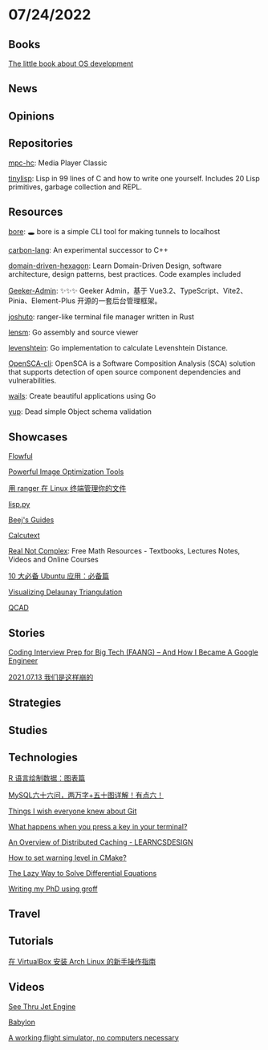 # 07/24/2022

## Books
[The little book about OS development](http://littleosbook.github.io/)

## News

## Opinions

## Repositories
[mpc-hc](https://github.com/clsid2/mpc-hc): Media Player Classic

[tinylisp](https://github.com/Robert-van-Engelen/tinylisp): Lisp in 99 lines of C and how to write one yourself. Includes 20 Lisp primitives, garbage collection and REPL.

## Resources
[bore](https://github.com/ekzhang/bore): 🕳 bore is a simple CLI tool for making tunnels to localhost

[carbon-lang](https://github.com/carbon-language/carbon-lang): An experimental successor to C++

[domain-driven-hexagon](https://github.com/Sairyss/domain-driven-hexagon): Learn Domain-Driven Design, software architecture, design patterns, best practices. Code examples included

[Geeker-Admin](https://github.com/HalseySpicy/Geeker-Admin): ✨✨✨ Geeker Admin，基于 Vue3.2、TypeScript、Vite2、Pinia、Element-Plus 开源的一套后台管理框架。

[joshuto](https://github.com/kamiyaa/joshuto): ranger-like terminal file manager written in Rust

[lensm](https://github.com/loov/lensm): Go assembly and source viewer

[levenshtein](https://github.com/agnivade/levenshtein): Go implementation to calculate Levenshtein Distance.

[OpenSCA-cli](https://github.com/XmirrorSecurity/OpenSCA-cli/): OpenSCA is a Software Composition Analysis (SCA) solution that supports detection of open source component dependencies and vulnerabilities.

[wails](https://github.com/wailsapp/wails): Create beautiful applications using Go

[yup](https://github.com/jquense/yup): Dead simple Object schema validation

## Showcases
[Flowful](https://www.flowful.app/player)

[Powerful Image Optimization Tools](https://www.smashingmagazine.com/2022/07/powerful-image-optimization-tools/)

[用 ranger 在 Linux 终端管理你的文件](https://linux.cn/article-14835-1.html)

[lisp.py](https://khamidou.com/compilers/lisp.py/)

[Beej's Guides](https://beej.us/guide/)

[Calcutext](https://calcutext.com/)

[Real Not Complex](https://realnotcomplex.com/): Free Math Resources - Textbooks, Lectures Notes, Videos and Online Courses

[10 大必备 Ubuntu 应用：必备篇](https://linux.cn/article-14841-1.html)

[Visualizing Delaunay Triangulation](https://ianthehenry.com/posts/delaunay/)

[QCAD](https://www.qcad.org/en/)

## Stories
[Coding Interview Prep for Big Tech (FAANG) – And How I Became A Google Engineer](https://www.freecodecamp.org/news/coding-interview-prep-for-big-tech/)

[2021.07.13 我们是这样崩的](https://www.bilibili.com/read/cv17521097)

## Strategies

## Studies

## Technologies
[R 语言绘制数据：图表篇](https://linux.cn/article-14830-1.html)

[MySQL六十六问，两万字+五十图详解！有点六！](https://mp.weixin.qq.com/s/Q_uiKoNZW5Dgc7XFmM_8Qg)

[Things I wish everyone knew about Git](https://blog.plover.com/prog/git/tips.html)

[What happens when you press a key in your terminal?](https://jvns.ca/blog/2022/07/20/pseudoterminals/)

[An Overview of Distributed Caching - LEARNCSDESIGN](https://www.learncsdesign.com/an-overview-of-distributed-caching/)

[How to set warning level in CMake?](https://newbedev.com/how-to-set-warning-level-in-cmake)

[The Lazy Way to Solve Differential Equations](https://iagoleal.com/posts/calculus-symbolic-ode/)

[Writing my PhD using groff](https://jstutter.netlify.app/#220721-writing-my-phd-using-groff)

## Travel

## Tutorials
[在 VirtualBox 安装 Arch Linux 的新手操作指南](https://linux.cn/article-14834-1.html)

## Videos
[See Thru Jet Engine](https://www.youtube.com/watch?v=MgL0GW248mE)

[Babylon](https://www.youtube.com/watch?v=hyXciy8UM4k)

[A working flight simulator, no computers necessary](https://www.youtube.com/watch?v=RJAYZgOZS08)
